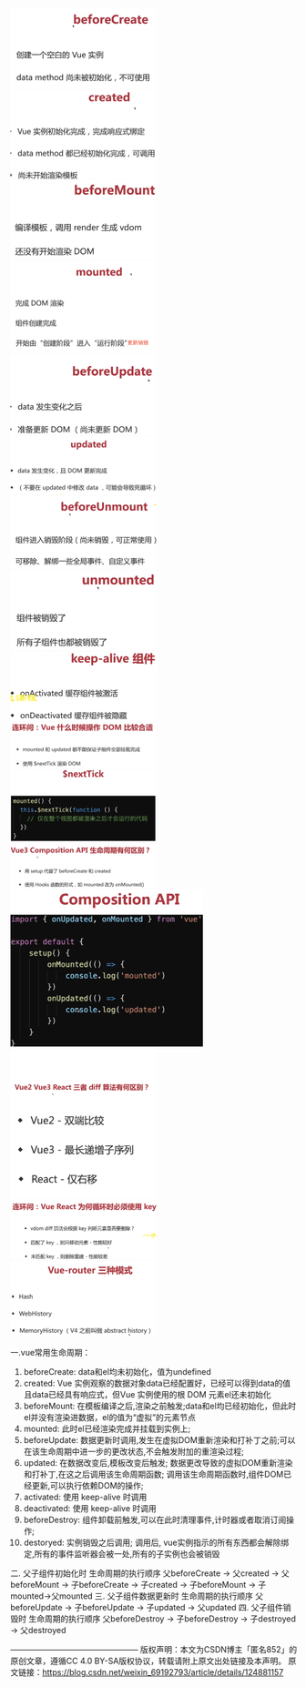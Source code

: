 <img src="../image/image-20220713211434053.png" alt="image-20220713211434053" style="zoom:25%;" />

<img src="../image/image-20220713211552459.png" alt="image-20220713211552459" style="zoom:25%;" />

<img src="../image/image-20220713211645457.png" alt="image-20220713211645457" style="zoom:25%;" />

<img src="../image/image-20220713211740820.png" alt="image-20220713211740820" style="zoom:25%;" />

<img src="../image/image-20220713212053620.png" alt="image-20220713212053620" style="zoom:25%;" />

<img src="../image/image-20220713212123971.png" alt="image-20220713212123971" style="zoom:25%;" />

<img src="../image/image-20220713212200555.png" alt="image-20220713212200555" style="zoom:25%;" />

<img src="../image/image-20220713212236245.png" alt="image-20220713212236245" style="zoom:25%;" />

<img src="../image/image-20220713212322226.png" alt="image-20220713212322226" style="zoom:25%;" />

<img src="../image/image-20220714085035712.png" alt="image-20220714085035712" style="zoom:25%;" />

<img src="../image/image-20220714085435742.png" alt="image-20220714085435742" style="zoom:25%;" />

<img src="../image/image-20220714085808195.png" alt="image-20220714085808195" style="zoom:25%;" />

<img src="../image/image-20220714085909032.png" alt="image-20220714085909032" style="zoom:33%;" />

<img src="../image/image-20220714090200832.png" alt="image-20220714090200832" style="zoom:25%;" />

<img src="../image/image-20220714092236870.png" alt="image-20220714092236870" style="zoom:25%;" />

<img src="../image/image-20220714092632947.png" alt="image-20220714092632947" style="zoom:25%;" />

<img src="../image/image-20220714092851984.png" alt="image-20220714092851984" style="zoom:25%;" />



一.vue常用生命周期：

1. beforeCreate: data和el均未初始化，值为undefined
2. created: Vue 实例观察的数据对象data已经配置好，已经可以得到data的值且data已经具有响应式，但Vue 实例使⽤的根 DOM 元素el还未初始化
3. beforeMount: 在模板编译之后,渲染之前触发;data和el均已经初始化，但此时el并没有渲染进数据，el的值为“虚拟”的元素节点
4. mounted: 此时el已经渲染完成并挂载到实例上;
5. beforeUpdate: 数据更新时调⽤,发⽣在虚拟DOM重新渲染和打补丁之前;可以在该⽣命周期中进⼀步的更改状态,不会触发附加的重渲染过程;
6. updated: 在数据改变后,模板改变后触发; 数据更改导致的虚拟DOM重新渲染和打补丁,在这之后调⽤该⽣命周期函数; 调⽤该⽣命周期函数时,组件DOM已经更新,可以执⾏依赖DOM的操作;
7. activated: 使⽤ keep-alive 时调⽤
8. deactivated: 使⽤ keep-alive 时调⽤
9. beforeDestroy: 组件卸载前触发,可以在此时清理事件,计时器或者取消订阅操作;
10. destoryed: 实例销毁之后调⽤; 调⽤后, vue实例指⽰的所有东西都会解除绑定,所有的事件监听器会被⼀处,所有的⼦实例也会被销毁

二. ⽗⼦组件初始化时 ⽣命周期的执⾏顺序
⽗beforeCreate -> ⽗created -> ⽗beforeMount -> ⼦beforeCreate -> ⼦created -> ⼦beforeMount -> ⼦mounted->⽗mounted
三. ⽗⼦组件数据更新时 ⽣命周期的执⾏顺序
⽗beforeUpdate -> ⼦beforeUpdate -> ⼦updated -> ⽗updated
四. ⽗⼦组件销毁时 ⽣命周期的执⾏顺序
⽗beforeDestroy -> ⼦beforeDestroy -> ⼦destroyed -> ⽗destroyed

————————————————
版权声明：本文为CSDN博主「匿名852」的原创文章，遵循CC 4.0 BY-SA版权协议，转载请附上原文出处链接及本声明。
原文链接：https://blog.csdn.net/weixin_69192793/article/details/124881157